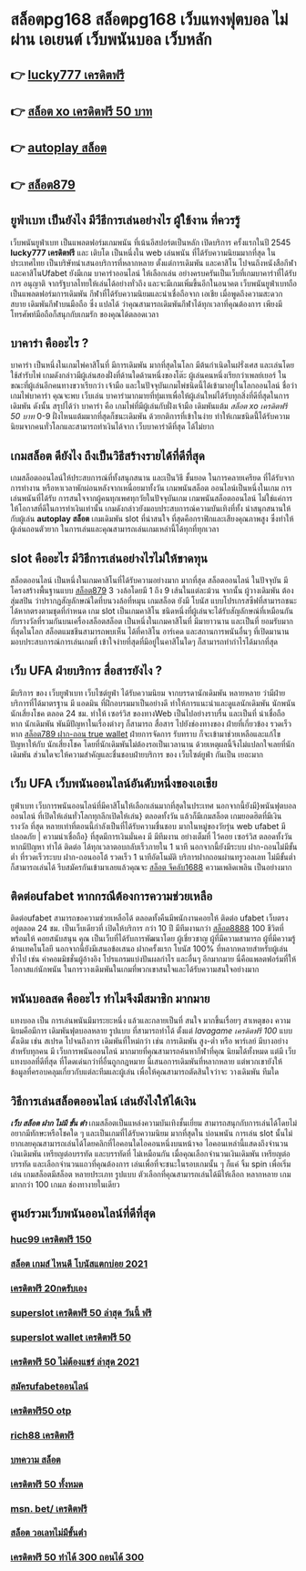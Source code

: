 # สล็อตpg168  **สล็อตpg168** เว็บแทงฟุตบอล  ไม่ผ่าน เอเยนต์ เว็บพนันบอล เว็บหลัก 

## 👉 [lucky777 เครดิตฟรี](https://mabet.net/credit-free-50/)
## 👉 [สล็อต xo เครดิตฟรี 50 บาท](https://mabet.net/pg-slot-credit-free/)
## 👉 [autoplay สล็อต](https://mabet.net/)
## 👉 [สล็อต879](https://bio.link/tisawago)

## ยูฟ่าเบท เป็นยังไง มีวีธีการเล่นอย่างไร ผู้ใช้งาน ที่ควรรู้ 

 เว็บพนันยูฟ่าเบท  เป็นแพลตฟอร์มเกมพนัน ที่เน้นอีสปอร์ตเป็นหลัก เปิดบริการ ครั้งแรกในปี 2545 **lucky777 เครดิตฟรี** และ เติบโต เป็นหนึ่งใน web  เล่นพนัน ที่ได้รับความนิยมมากที่สุด ในประเทศไทย เป็นบริษัทนำเสนอบริการที่หลากหลาย ตั้งแต่การเดิมพัน และคาสิโน ไปจนถึงหนังสือกีฬาและคาสิโนUfabet ยังมีเกม บาคาร่าออนไลน์ ให้เลือกเล่น อย่างครบครันเป็นเว็บที่เกมบาคาร่าที่ได้รับการ อนุญาติ จากรัฐบาลไทยให้เล่นได้อย่างทั่วถึง และจะมีเกมเพิ่มขึ้นอีกในอนาคต เว็บพนันยูฟ่าเบทถือเป็นแพลตฟอร์มการเดิมพัน กีฬาที่ได้รับความนิยมและน่าเชื่อถือจาก เอเชีย เมื่อพูดถึงความสะดวกสบาย เดิมพันกีฬาบนมือถือ ซึ่ง แปลได้ ว่าคุณสามารถเดิมพันกีฬาได้ทุกเวลาที่คุณต้องการ เพียงมีโทรศัพท์มือถือก็สนุกกับเกมรัก ของคุณได้ตลอดเวลา


## บาคาร่า คืออะไร ? 

บาคาร่า เป็นหนึ่งในเกมไพ่คาสิโนที่  มีการเดิมพัน มากที่สุดในโลก มีต้นกำเนิดในฝรั่งเศส และเล่นโดยใช้สำรับไพ่ เกมดังกล่าวมีผู้เล่นสองฝั่งที่ด้านใดด้านหนึ่งของโต๊ะ ผู้เล่นคนหนึ่งเรียกว่าเพลย์เยอร์ ในขณะที่ผู้เล่นอีกคนทางขวาเรียกว่า เจ้ามือ และในปัจจุบันเกมไพ่ชนิดนี้ได้เข้ามาอยู่ในโลกออนไลน์ ชื่อว่า  เกมไพ่บาคาร่า  คุณจะพบ  เว็บเล่น  บาคาร่ามากมายที่ทุ่มเทเพื่อให้ผู้เล่นใหม่ได้รับทุกสิ่งที่ดีที่สุดในการเดิมพัน ดังนั้น สรุปได้ว่า บาคาร่า คือ เกมไพ่ที่มีผู้เล่นกับฝั่งเจ้ามือ เดิมพันแต้ม *สล็อต xo เครดิตฟรี 50 บาท* 0-9 ฝั่งไหนแต้มมากที่สุดก็ชนะเดิมพัน ด้วยกติการที่เข้าในง่าย ทำให้เกมชนิดนี้่ได้รับความนิยมจากคนทั่วโลกและสามารถทำเงินได้จาก  เว็บบาคาร่าดีที่สุด  ได้ไม่ยาก

##  เกมสล็อต ดียังไง ถึงเป็นวิธีสร้างรายได้ที่ดีที่สุด 

 เกมสล็อตออนไลน์ให้ประสบการณ์ที่ทั้งสนุกสนาน  และเป็นวิธี ชั้นยอด ในการคลายเครียด ที่ได้รับจาก การทำงาน หรือหาเวลาพักผ่อนหลังจากเหนื่อยมาทั้งวัน เกมพนันสล็อต ออนไลน์เป็นหนึ่งในเกม การเล่นพนันที่ได้รับ การสนใจจากผู้คนทุกเพศทุกวัยในปัจจุบันเกม เกมพนันสล็อตออนไลน์  ไม่ใช่แค่การให้โอกาสที่ดีในการทำเงินเท่านั้น เกมดังกล่าวยังมอบประสบการณ์ความบันเทิงที่ทั้ง น่าสนุกสนานให้กับผู้เล่น **autoplay สล็อต**  เกมเดิมพัน  slot ที่น่าสนใจ ที่สุดคือกราฟิกและเสียงคุณภาพสูง ซึ่งทำให้ผู้เล่นถอนตัวยาก ในการเล่นและคุณสามารถเล่นเกมเหล่านี้ได้ทุกที่ทุกเวลา 


##  slot  คืออะไร มีวิธีการเล่นอย่างไรไม่ให้ขาดทุน

 สล็อตออนไลน์ เป็นหนึ่งในเกมคาสิโนที่ได้รับความอย่างมาก มากที่สุด  สล็อตออนไลน์ ในปัจจุบัน มีโครงสร้างพื้นฐานแบบ [สล็อต879](https://member.mabet.net/?action=login) 3 วงล้อโดยมี 1 ถึง 9 เส้นในแต่ละม้วน จากนั้น ผู้วางเดิมพัน ต้อง สุ่มสปิน ว่าปรากฏสัญลักษณ์ใดที่บนวงล้อที่หมุน เกมสล็อต ยังมี โบนัส แบบโปรเกรสซีฟที่สามารถชนะได้หากตรงตามชุดที่กำหนด เกม slot เป็นเกมคาสิโน ชนิดหนึ่งที่ผู้เล่นจะได้รับสัญลักษณ์ที่เหมือนกันกับรางวัลที่รวมกันบนเครื่องสล็อตสล็อต เป็นหนึ่งในเกมคาสิโนที่ มีมายาวนาน และเป็นที่ ยอมรับมากที่สุดในโลก สล็อตแมชชีนสามารถพบเห็น ได้ที่คาสิโน อาร์เคด และสถานการพนันอื่นๆ ที่เปิดมานานมอบประสบการณ์การเล่นเกมที่ เข้าใจง่ายที่สุดที่มีอยู่ในคาสิโนใดๆ ก็สามารถทำกำไรได้มากที่สุด 

## เว็บ UFA ฝ่ายบริการ  สื่อสารยังไง ?

มีบริการ ของ เว็บยูฟ่าเบท เว็บไซต์ยูฟ่า  ได้รับความนิยม จากบรรดานักเดิมพัน   หลายหลาย ว่ามีฝ่ายบริการที่ได้มาตรฐาน  มี แอดมิน ที่ฝึกอบรมมาเป็นอย่างดี ทำให้การแนะนำและดูแลนักเดิมพัน นักพนัน นักเสี่ยงโชค  ตลอด 24 ชม.  ทำให้ เซอร์วิส ของทางWeb เป็นไปอย่างราบรื่น และเป็นที่  น่าเชื่อถือ หาก นักเดิมพัน พันมีปัญหาในเรื่องต่างๆ ก็สามารถ  สื่อสาร ไปยังช่องทางของ ฝ่ายที่เกี่ยวข้อง  รวดเร็ว  หาก [สล็อต789 ฝาก-ถอน true wallet](https://mabet.net/credit-free-new/) ฝ่ายการจัดการ  รับทราบ  ก็จะเข้ามาช่วยเหลือและแก้ไข ปัญหาให้กับ นักเสี่ยงโชค โดยที่นักเดิมพันไม่ต้องรอเป็นเวลานาน ด้วยเหตุผลนี้จึงไม่แปลกใจเลยที่นักเดิมพัน ส่วนใดจะให้ความสำคัญและชื่นชอบฝ่ายบริการ ของ เว็บไซต์ยูฟ่า กันเป็น  เยอะมาก 


## เว็บ UFA เว็บพนันออนไลน์อันดับหนึ่งของเอเชีย

ยูฟ่าเบท   เว็บการพนันออนไลน์ที่มีคาสิโนให้เลือกเล่นมากที่สุดในประเทศ นอกจากนี้ยังมี}พนันฟุตบอลออนไลน์   ที่เปิดให้เล่นทั่วโลกทุกลีกเปิดให้เล่น} ตลอดทั้งวัน  แล้วก็มีเกมสล็อต  เกมยอดฮิตที่มีเงินรางวัล ที่สุด หลายเท่าที่ตอนนี้กำลังเป็นที่ได้รับความชื่นชอบ มากในหมู่ของวัยรุ่น  web  ufabet  มีปลอดภัย | ความน่าเชื่อถือ} ที่สุดมีการเงินมั่นคง มี มีทีมงาน  อย่างเต็มที่ ไว้คอย เซอร์วิส  ตลอดทั้งวัน  หากมีปัญหา ทำได้ ติดต่อ ได้ทุกเวลาตอบกลับเร็วภายใน 1 นาที นอกจากนี้ยังมีระบบ ฝาก-ถอนไม่มีขั้นต่ำ ที่รวดเร็วระบบ ฝาก-ถอนออโต้ รวดเร็ว 1 นาทีอัตโนมัติ บริการฝากถอนผ่านทรูวอลเลท ไม่มีขั้นต่ำ ก็สามารถเล่นได้ รีบสมัครกันเข้ามาเลยแล้วคุณจะ [สล็อต จีคลับ1688](https://mabet.net/20-free-100/) ความเพลิดเพลิน เป็นอย่างมาก



## ติดต่อufabet หากกรณีต้องการความช่วยเหลือ

ติดต่อufabet สามารถขอความช่วยเหลือได้  ตลอดทั้งคืนมีพนักงานคอยให้ ติดต่อ ufabet เว็บตรง อยู่ตลอด 24 ชม. เป็นเว็บเดียวที่  เปิดให้บริการ กว่า 10 ปี มีทีมงานกว่า [สล็อต8888](https://member.mabet.net/?action=login) 100 ชีวิตที่พร้อมให้ คอยสนับสนุน คุณ เป็นเว็บที่ได้รับการพัฒนาโดย ผู้เชี่ยวชาญ ผู้ที่มีความสามารถ ผู้ที่มีความรู้ด้านเทคโนโลยี นอกจากนี้ยังมีเสนอข้อเสนอ  ฝากครั้งแรก โบนัส 100%  ที่หลากหลายสำหรับผู้เล่นทั่วไป เช่น ค่าคอมมิชชั่นผู้อ้างอิง โปรแกรมแบ่งปันผลกำไร และอื่นๆ อีกมากมาย นี่คือแพลตฟอร์มที่ให้โอกาสแก่นักพนัน ในการวางเดิมพันในเกมที่พวกเขาสนใจและได้รับความสนใจอย่างมาก


##  พนันบอลสด คืออะไร   ทำไมจึงมีสมาชิก มากมาย 

แทงบอล เป็น การเล่นพนันมีมาระยะหนึ่ง แล้วและกลายเป็นที่ สนใจ มากขึ้นเรื่อยๆ  สาเหตุของ ความนิยมคือมีการ เดิมพันฟุตบอลหลาย รูปแบบ ที่สามารถทำได้ ตั้งแต่ *lavagame เครดิตฟรี 100* แบบดั้งเดิม  เช่น สเปรด ไปจนถึงการ เดิมพันที่ใหม่กว่า เช่น การเดิมพัน สูง-ต่ำ หรือ พาร์เลย์  มีบางอย่างสำหรับทุกคน มี เว็บการพนันออนไลน์ มากมายที่คุณสามารถค้นหากีฬาที่คุณ นิยมได้ทั้งหมด แต่มี เว็บแทงบอลที่ดีที่สุด ที่โดดเด่นกว่าที่อื่นถูกกฎหมาย นี้เสนอการเดิมพันที่หลากหลาย แต่พวกเขายังให้ข้อมูลที่ครอบคลุมเกี่ยวกับแต่ละทีมและผู้เล่น เพื่อให้คุณสามารถตัดสินใจว่าจะ วางเดิมพัน ทีมใด

## วิธีการเล่นสล็อตออนไลน์  เล่นยังไงให้ได้เงิน

 ***เว็บ สล็อต ฝาก ไม่มี ขั้น ต่ํา*** เกมสล็อตเป็นแหล่งความบันเทิงชั้นเยี่ยม สามารถสนุกกับการเล่นได้โดยไม่ อยากมีทักษะหรือโชคใด ๆ และเป็นเกมที่ได้รับความนิยม มากที่สุดใน บ่อนพนัน การเล่น slot นั้นไม่ยากเลยคุณสามารถเล่นได้โดยคลิกที่ไอคอนใดไอคอนหนึ่งบนหน้าจอ ไอคอนเหล่านี้แสดงถึงจำนวนเงินเดิมพัน  เหรียญต่อบรรทัด และบรรทัดที่ ไม่เหมือนกัน  เมื่อคุณเลือกจำนวนเงินเดิมพัน   เหรียญต่อบรรทัด และเลือกจำนวนแถวที่คุณต้องการ เล่นเพื่อที่จะชนะในรอบเกมนั้น ๆ ก็แค่ จิ้ม  spin เพื่อเริ่มเล่น เกมสล็อตมีสล็อต หลายประเภท รูปแบบ ตัวเลือกที่คุณสามารถเล่นได้มีให้เลือก หลากหลาย เกมมากกว่า 100 เกมภ ช่องทางายในเดียว


## ศูนย์รวมเว็บพนันออนไลน์ที่ดีที่สุด

### [huc99 เครดิตฟรี 150](https://atom.io/themes/สล็อตเว็บแม่%20MABET.net%20abu999%20เครดิตฟรี%2068%20008%20สล็อต%20สล็อตแตกหนัก%2020รับ100)
### [สล็อต เกมส์ ไหนดี โบนัสแตกบ่อย 2021](https://atom.io/themes/สล็อตเว็บแม่%20MABET.net%20สมัคร%20ufabet%20wallet%20ไม่มีขั้นต่ำ%20008%20สล็อต%20สล็อตแตกหนัก%2020รับ100)
### [เครดิตฟรี 20กดรับเอง](https://atom.io/themes/สล็อตเว็บแม่%20MABET.net%20wow%20slot%20567%20เครดิตฟรี%20008%20สล็อต%20สล็อตแตกหนัก%2020รับ100)
### [superslot เครดิตฟรี 50 ล่าสุด วันนี้ ฟรี](https://atom.io/themes/สล็อตเว็บแม่%20MABET.net%20เครดิตฟรี%2050%20ถอนได้%20200%20008%20สล็อต%20สล็อตแตกหนัก%2020รับ100)
### [superslot wallet เครดิตฟรี 50](https://atom.io/themes/สล็อตเว็บแม่%20MABET.net%20เว็บ%20รวม%20สล็อต%20ทุก%20ค่าย%20ฝาก%20ถอน%20ไม่มี%20ขั้น%20ต่ํา%20008%20สล็อต%20สล็อตแตกหนัก%2020รับ100)
### [เครดิตฟรี 50 ไม่ต้องแชร์ ล่าสุด 2021](https://atom.io/themes/สล็อตเว็บแม่%20MABET.net%20สล็อต%20lava%20น้องใหม่%20008%20สล็อต%20สล็อตแตกหนัก%2020รับ100)
### [สมัครufabetออนไลน์](https://atom.io/themes/สล็อตเว็บแม่%20MABET.net%20newclear%20สล็อต%20008%20สล็อต%20สล็อตแตกหนัก%2020รับ100)
### [เครดิตฟรี50 otp](https://atom.io/themes/สล็อตเว็บแม่%20MABET.net%20superslot%20เครดิตฟรี50%20otp%202021%20008%20สล็อต%20สล็อตแตกหนัก%2020รับ100)
### [rich88 เครดิตฟรี](https://atom.io/themes/สล็อตเว็บแม่%20MABET.net%20สกายสปอร์ต%20สล็อต%20008%20สล็อต%20สล็อตแตกหนัก%2020รับ100)
### [บทความ สล็อต](https://atom.io/themes/สล็อตเว็บแม่%20MABET.net%20วิธี%20สมัคร%20ufabet%20วอเลท%20008%20สล็อต%20สล็อตแตกหนัก%2020รับ100)
### [เครดิตฟรี 50 ทั้งหมด](https://atom.io/themes/สล็อตเว็บแม่%20MABET.net%20asia999%20เครดิตฟรี%20100%20008%20สล็อต%20สล็อตแตกหนัก%2020รับ100)
### [msn. bet/ เครดิตฟรี](https://atom.io/themes/สล็อตเว็บแม่%20MABET.net%20fifa55%20เครดิตฟรี%20008%20สล็อต%20สล็อตแตกหนัก%2020รับ100)
### [สล็อต วอเลทไม่มีขั้นต่ํา](https://atom.io/themes/สล็อตเว็บแม่%20MABET.net%20fullslotเครดิตฟรี%20008%20สล็อต%20สล็อตแตกหนัก%2020รับ100)
### [เครดิตฟรี 50 ทำได้ 300 ถอนได้ 300](https://atom.io/themes/สล็อตเว็บแม่%20MABET.net%20เครดิตฟรี%20กดรับ%20เอง300ล่าสุด%20008%20สล็อต%20สล็อตแตกหนัก%2020รับ100)